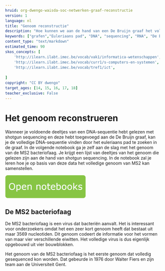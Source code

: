 ```yaml
---
hruid: org-dwengo-waisda-soc-netwerken-graaf-reconstructie
version: 1
language: nl
title: "Genoom reconstructie"
description: "Hoe kunnen we aan de hand van een De Bruijn graaf het volledige genoom reconstrueren."
keywords: ["grafen","Euleriaans pad", "DNA", "sequencing", "RNA", "De Bruijn"]
content_type: "text/markdown"
estimated_time: 90
skos_concepts: [
    'http://ilearn.ilabt.imec.be/vocab/vak1/informatica-wetenschappen', 
    'http://ilearn.ilabt.imec.be/vocab/curr1/s-computers-en-systemen',
    'http://ilearn.ilabt.imec.be/vocab/tref1/ict',

]
copyright: "CC BY dwengo"
target_ages: [14, 15, 16, 17, 18]
teacher_exclusive: False
---
```


# Het genoom reconstrueren

Wanneer je voldoende deeltjes van een DNA-sequentie hebt gelezen met shotgun sequencing en deze hebt toegevoegd aan de De Bruijn graaf, kan je de volledige DNA-sequentie vinden door het euleriaans pad te zoeken in de graaf. In de volgende notebook ga je zelf aan de slag met het genoom van de MS2 bacteriofaag. Je krijgt een lijst van deeltjes van het genoom die gelezen zijn aan de hand van shotgun sequencing. In de notebook zal je leren hoe je op basis van deze data het volledige genoom van MS2 kan samenstellen.

[![](images/Knop.png "Knop")](https://kiks.ilabt.imec.be/hub/tmplogin?id=waisda_sociale_netwerken_dna "Notebook transfer learning")

<div class="dwengo-content sideinfo">
<h2 class="title">De MS2 bacteriofaag</h2>
<div class="content">
De MS2 bacteriofaag is een virus dat bacteriën aanvalt. Het is interessant voor onderzoekers omdat het een zeer kort genoom heeft dat bestaat uit maar 3569 nucleotiden. Dit genoom codeert de informatie voor het vormen van maar vier verschillende eiwitten. Het volledige virus is dus eigenlijk opgebouwd uit vier bouwblokken. 

Het genoom van de MS2 bacteriofaag is het eerste genoom dat volledig gesequenced kon worden. Dat gebeurde in 1976 door Walter Fiers en zijn team aan de Universiteit Gent.
</div>
</div>